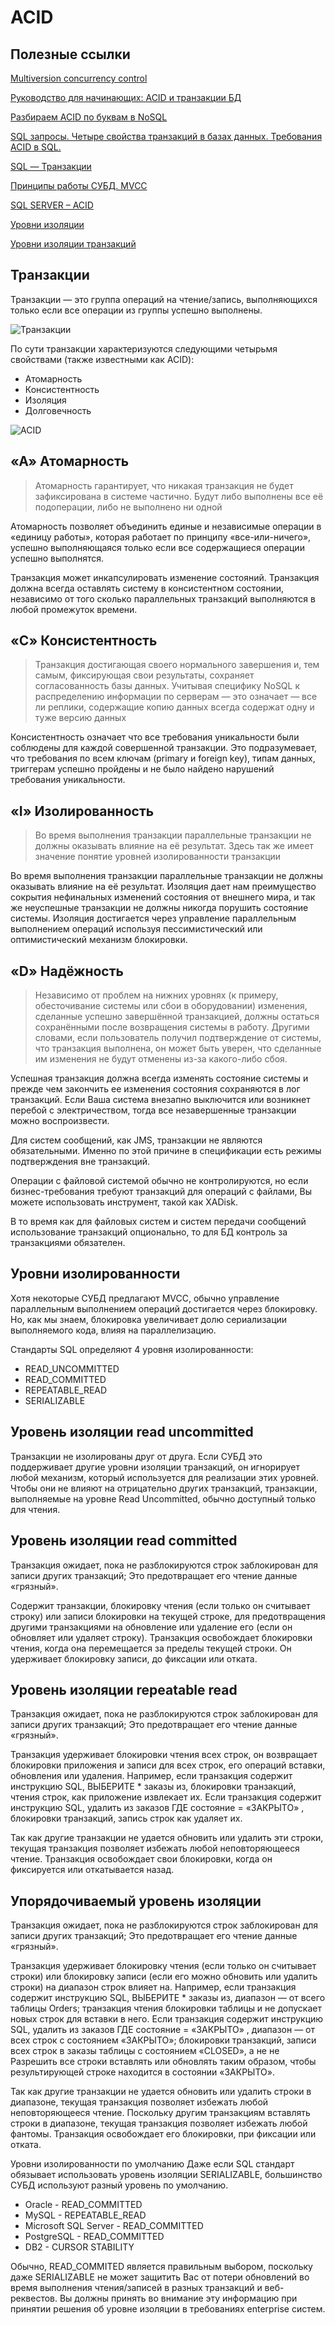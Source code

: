# ACID 
## Полезные ссылки

[Multiversion concurrency control](https://en.wikipedia.org/wiki/Multiversion_concurrency_control)

[Руководство для начинающих: ACID и транзакции БД](http://akorsa.ru/2016/08/rukovodstvo-dlya-nachinayushhih-acid-i-tranzaktsii-bd/)

[Разбираем ACID по буквам в NoSQL](https://habr.com/ru/post/228327/)

[SQL запросы. Четыре свойства транзакций в базах данных. Требования ACID в SQL.](https://www.youtube.com/watch?v=ze6rkueiMfY)

[SQL — Транзакции](https://webformyself.com/sql-tranzakcii/)

[Принципы работы СУБД. MVCC](https://habr.com/ru/post/208400/)

[SQL SERVER – ACID](https://blog.sqlauthority.com/2007/12/09/sql-server-acid-atomicity-consistency-isolation-durability/)

[Уровни изоляции](https://professorweb.ru/my/sql-server/2012/level3/3_16.php)

[Уровни изоляции транзакций](https://docs.microsoft.com/ru-ru/sql/odbc/reference/develop-app/transaction-isolation-levels?view=sql-server-2017)

## Транзакции

Транзакции — это группа операций на чтение/запись, выполняющихся только если все операции из группы успешно выполнены.

![Транзакции](images/transaction-workflow1.gif)

По сути транзакции характеризуются следующими четырьмя свойствами (также известными как ACID):

- Атомарность
- Консистентность
- Изоляция
- Долговечность

![ACID](images/acid.png)

## «A» Атомарность

> Атомарность гарантирует, что никакая транзакция не будет зафиксирована в системе частично. Будут либо выполнены все её подоперации, либо не выполнено ни одной

Атомарность позволяет объединить единые и независимые операции в «единицу работы», которая работает по принципу «все-или-ничего», успешно выполняющаяся только если все содержащиеся операции успешно выполнятся.

Транзакция может инкапсулировать изменение состояний. Транзакция должна всегда оставлять систему в консистентном состоянии, независимо от того сколько параллельных транзакций выполняются в любой промежуток времени.

## «C» Консистентность

> Транзакция достигающая своего нормального завершения и, тем самым, фиксирующая свои результаты, сохраняет согласованность базы данных. Учитывая специфику NoSQL к распределению информации по серверам — это означает — все ли реплики, содержащие копию данных всегда содержат одну и туже версию данных

Консистентность означает что все требования уникальности были соблюдены для каждой совершенной транзакции. Это подразумевает, что требования по всем ключам (primary и foreign key), типам данных, триггерам успешно пройдены и не было найдено нарушений требования уникальности.

## «I» Изолированность

> Во время выполнения транзакции параллельные транзакции не должны оказывать влияние на её результат. Здесь так же имеет значение понятие уровней изолированности транзакции

Во время выполнения транзакции параллельные транзакции не должны оказывать влияние на её результат. Изоляция дает нам преимущество сокрытия нефинальных изменений состояния от внешнего мира, и так же неуспешные транзакции не должны никогда порушить состояние системы. Изоляция достигается через управление параллельным выполнением операций используя пессимистический или оптимистический механизм блокировки.

## «D» Надёжность

> Независимо от проблем на нижних уровнях (к примеру, обесточивание системы или сбои в оборудовании) изменения, сделанные успешно завершённой       транзакцией, должны остаться сохранёнными после возвращения системы в работу. Другими словами, если пользователь получил подтверждение от системы, что транзакция выполнена, он может быть уверен, что сделанные им изменения не будут отменены из-за какого-либо сбоя.

Успешная транзакция должна всегда изменять состояние системы и прежде чем закончить ее изменения состояния сохраняются в лог транзакций. Если Ваша система внезапно выключится или возникнет перебой с электричеством, тогда все незавершенные транзакции можно воспроизвести.

Для систем сообщений, как JMS, транзакции не являются обязательными. Именно по этой причине в спецификации есть режимы подтверждения вне транзакций.

Операции с файловой системой обычно не контролируются, но если бизнес-требования требуют транзакций для операций с файлами, Вы можете использовать инструмент, такой как  XADisk.

В то время как для файловых систем и систем передачи сообщений использование транзакций опционально, то для БД контроль за транзакциями обязателен.

## Уровни изолированности

Хотя некоторые СУБД предлагают MVCC, обычно управление параллельным выполнением операций достигается через блокировку. Но, как мы знаем, блокировка увеличивает долю сериализации выполняемого кода, влияя на параллелизацию.

Стандарты SQL определяют 4 уровня изолированности:

- READ_UNCOMMITTED
- READ_COMMITTED
- REPEATABLE_READ
- SERIALIZABLE

## Уровень изоляции read uncommitted

Транзакции не изолированы друг от друга. Если СУБД это поддерживает другие уровни изоляции транзакций, он игнорирует любой механизм, который используется для реализации этих уровней. Чтобы они не влияют на отрицательно других транзакций, транзакции, выполняемые на уровне Read Uncommitted, обычно доступный только для чтения.

## Уровень изоляции read committed

Транзакция ожидает, пока не разблокируются строк заблокирован для записи других транзакций; Это предотвращает его чтение данные «грязный».

Содержит транзакции, блокировку чтения (если только он считывает строку) или записи блокировки на текущей строке, для предотвращения другими транзакциями на обновление или удаление его (если он обновляет или удаляет строку). Транзакция освобождает блокировки чтения, когда она перемещается за пределы текущей строки. Он удерживает блокировку записи, до фиксации или отката.

## Уровень изоляции repeatable read

Транзакция ожидает, пока не разблокируются строк заблокирован для записи других транзакций; Это предотвращает его чтение данные «грязный».

Транзакция удерживает блокировки чтения всех строк, он возвращает блокировки приложения и записи для всех строк, его операций вставки, обновления или удаления. Например, если транзакция содержит инструкцию SQL, ВЫБЕРИТЕ * заказы из, блокировки транзакций, чтения строк, как приложение извлекает их. Если транзакция содержит инструкцию SQL, удалить из заказов ГДЕ состояние = «ЗАКРЫТО» , блокировки транзакций, запись строк как удаляет их.

Так как другие транзакции не удается обновить или удалить эти строки, текущая транзакция позволяет избежать любой неповторяющееся чтение. Транзакция освобождает свои блокировки, когда он фиксируется или откатывается назад.

## Упорядочиваемый уровень изоляции

Транзакция ожидает, пока не разблокируются строк заблокирован для записи других транзакций; Это предотвращает его чтение данные «грязный».

Транзакция удерживает блокировку чтения (если только он считывает строки) или блокировку записи (если его можно обновить или удалить строки) на диапазон строк влияет на. Например, если транзакция содержит инструкцию SQL, ВЫБЕРИТЕ * заказы из, диапазон — от всего таблицы Orders; транзакция чтения блокировки таблицы и не допускает новых строк для вставки в него. Если транзакция содержит инструкцию SQL, удалить из заказов ГДЕ состояние = «ЗАКРЫТО» , диапазон — от всех строк с состоянием «ЗАКРЫТО»; блокировки транзакций, записи всех строк в заказы таблицы с состоянием «CLOSED», а не не Разрешить все строки вставлять или обновлять таким образом, чтобы результирующей строке находится в состоянии «ЗАКРЫТО».

Так как другие транзакции не удается обновить или удалить строки в диапазоне, текущая транзакция позволяет избежать любой неповторяющееся чтение. Поскольку другим транзакциям вставлять строки в диапазоне, текущая транзакция позволяет избежать любой фантомы. Транзакция освобождает его блокировки, при фиксации или отката.


Уровни изолированности по умолчанию
Даже если SQL стандарт обязывает использовать уровень изоляции SERIALIZABLE, большинство СУБД используют разный уровень по умолчанию.

- Oracle - READ_COMMITTED
- MySQL - REPEATABLE_READ
- Microsoft SQL Server - READ_COMMITTED
- PostgreSQL - READ_COMMITTED
- DB2 - CURSOR STABILITY

Обычно, READ_COMMITED является правильным выбором, поскольку даже SERIALIZABLE не может защитить Вас от потери обновлений во время выполнения чтения/записей в разных транзакций и веб-реквестов. Вы должны принять во внимание эту информацию при принятии решения об уровне изоляции в требованиях enterprise систем.